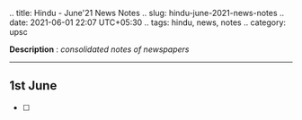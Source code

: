 .. title: Hindu - June'21 News Notes
.. slug: hindu-june-2021-news-notes
.. date: 2021-06-01 22:07 UTC+05:30
.. tags: hindu, news, notes
.. category: upsc

**Description** : *consolidated notes of newspapers*

***
<!-- TEASER_END -->

## 1st June
- [ ] 